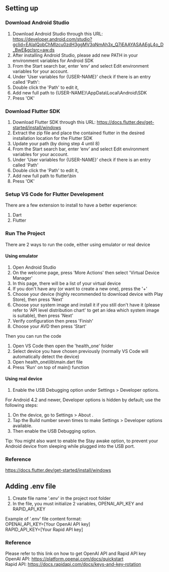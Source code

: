 ## Setting up

### Download Android Studio

1. Download Android Studio through this URL: https://developer.android.com/studio?gclid=EAIaIQobChMIzcu0zdH3ggMV3qNmAh3x_Q7jEAAYASAAEgL4o_D_BwE&gclsrc=aw.ds
2. After installing Android Studio, please add new PATH in your environment variables for Android SDK
3. From the Start search bar, enter ‘env’ and select Edit environment variables for your account.
4. Under 'User variables for {USER-NAME}' check if there is an entry called 'Path':
5. Double click the 'Path' to edit it,
6. Add new full path to {USER-NAME}\AppData\Local\Android\SDK
7. Press 'OK'

### Download Flutter SDK

1. Download Flutter SDK through this URL: https://docs.flutter.dev/get-started/install/windows
2. Extract the zip file and place the contained flutter in the desired installation location for the Flutter SDK
3. Update your path (by doing step 4 until 8)
4. From the Start search bar, enter ‘env’ and select Edit environment variables for your account.
5. Under 'User variables for {USER-NAME}' check if there is an entry called 'Path'
6. Double click the 'Path' to edit it,
7. Add new full path to flutter\bin
8. Press 'OK'

### Setup VS Code for Flutter Development

There are a few extension to install to have a better experience:

1. Dart
2. Flutter

### Run The Project

There are 2 ways to run the code, either using emulator or real device

#### Using emulator

1. Open Android Studio
2. On the welcome page, press 'More Actions' then select 'Virtual Device Manager'
3. In this page, there will be a list of your virtual device
4. If you don't have any (or want to create a new one), press the '+'
5. Choose your device (highly recommended to download device with Play Store), then press 'Next'
6. Choose your system image and install it if you still don't have it (please refer to 'API level distribution chart' to get an idea which system image is suitable), then press 'Next'
7. Verify configuration then press 'Finish'
8. Choose your AVD then press 'Start'

Then you can run the code

1. Open VS Code then open the 'health_one' folder
2. Select device you have chosen previously (normally VS Code will automatically detect the device)
3. Open health_one\lib\main.dart file
4. Press 'Run' on top of main() function

#### Using real device

1. Enable the USB Debugging option under Settings > Developer options.

For Android 4.2 and newer, Developer options is hidden by default; use the following steps:

1. On the device, go to Settings > About <device>.
2. Tap the Build number seven times to make Settings > Developer options available.
3. Then enable the USB Debugging option.

Tip: You might also want to enable the Stay awake option, to prevent your Android device from sleeping while plugged into the USB port.

### Reference

https://docs.flutter.dev/get-started/install/windows

## Adding .env file

1. Create file name '.env' in the project root folder
2. In the file, you must initialize 2 variables, OPENAI_API_KEY and RAPID_API_KEY

Example of '.env' file content format:<br />
OPENAI_API_KEY=[Your OpenAI API key]<br />
RAPID_API_KEY=[Your Rapid API key]

### Reference

Please refer to this link on how to get OpenAI API and Rapid API key<br />
OpenAI API: https://platform.openai.com/docs/quickstart<br />
Rapid API: https://docs.rapidapi.com/docs/keys-and-key-rotation
